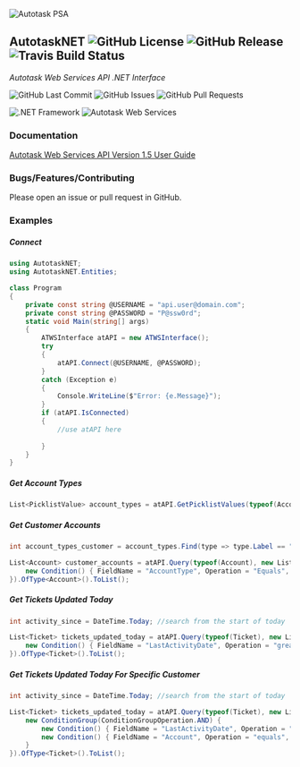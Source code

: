 ![Autotask PSA](https://www.risolv.ca/images/AutotaskPSA.png)

## AutotaskNET ![GitHub License](https://img.shields.io/github/license/risolv/AutotaskNET.svg?logo=GNU&logoColor=FFFFFF&style=flat) ![GitHub Release](https://img.shields.io/github/release/risolv/AutotaskNET.svg?logo=GitHub&logoColor=FFFFFF&style=flat) ![Travis Build Status](https://img.shields.io/travis/com/risolv/AutotaskNET.svg?logo=Travis&logoColor=FFFFFF&style=flat)
*Autotask Web Services API .NET Interface*

![GitHub Last Commit](https://img.shields.io/github/last-commit/risolv/AutotaskNET.svg?logo=GitHub&logoColor=FFFFFF&style=flat)
![GitHub Issues](https://img.shields.io/github/issues-raw/risolv/AutotaskNET.svg?logo=GitHub&logoColor=FFFFFF&style=flat)
![GitHub Pull Requests](https://img.shields.io/github/issues-pr-raw/risolv/AutotaskNET.svg?logo=GitHub&logoColor=FFFFFF&style=flat)

![.NET Framework](https://img.shields.io/badge/.NET%20Framework-4.6.2-5C2D91.svg?logo=Windows&logoColor=FFFFFF&style=flat)
![Autotask Web Services](https://img.shields.io/badge/Web%20Services%20API-1.5.14-E51937.svg?logo=Autotask&logoColor=FFFFFF&style=flat)


### Documentation
[Autotask Web Services API Version 1.5 User Guide](https://www.autotask.net/help/Content/LinkedDOCUMENTS/WSAPI/T_WebServicesAPIv1_5.pdf)


### Bugs/Features/Contributing
Please open an issue or pull request in GitHub.


### Examples
##### Connect
```csharp
using AutotaskNET;
using AutotaskNET.Entities;

class Program
{
    private const string @USERNAME = "api.user@domain.com";
    private const string @PASSWORD = "P@ssw0rd";
    static void Main(string[] args)
    {
        ATWSInterface atAPI = new ATWSInterface();
        try
        {
            atAPI.Connect(@USERNAME, @PASSWORD);
        }
        catch (Exception e)
        {
            Console.WriteLine($"Error: {e.Message}");
        }
        if (atAPI.IsConnected)
        {
            //use atAPI here
            
        }
    }
}
```

##### Get Account Types
```csharp
List<PicklistValue> account_types = atAPI.GetPicklistValues(typeof(Account), "AccountType");
```

##### Get Customer Accounts
```csharp
int account_types_customer = account_types.Find(type => type.Label == "Customer").Value;

List<Account> customer_accounts = atAPI.Query(typeof(Account), new List<QueryFilter> {
    new Condition() { FieldName = "AccountType", Operation = "Equals", Value = account_types_customer }
}).OfType<Account>().ToList();
```

##### Get Tickets Updated Today
```csharp
int activity_since = DateTime.Today; //search from the start of today

List<Ticket> tickets_updated_today = atAPI.Query(typeof(Ticket), new List<QueryFilter> {
    new Condition() { FieldName = "LastActivityDate", Operation = "greaterthan", Value = activity_since }
}).OfType<Ticket>().ToList();
```

##### Get Tickets Updated Today For Specific Customer
```csharp
int activity_since = DateTime.Today; //search from the start of today

List<Ticket> tickets_updated_today = atAPI.Query(typeof(Ticket), new List<QueryFilter> {
    new ConditionGroup(ConditionGroupOperation.AND) {
        new Condition() { FieldName = "LastActivityDate", Operation = "greaterthan", Value = activity_since }
        new Condition() { FieldName = "Account", Operation = "equals", Value = customer_accounts.Find(account => account.AccountName == "Customer Name").id }
	}
}).OfType<Ticket>().ToList();

